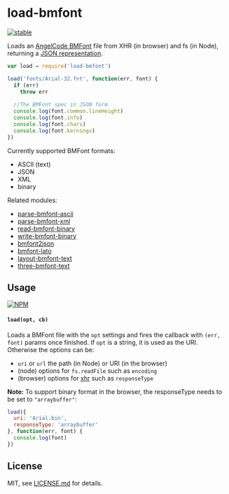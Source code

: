 # load-bmfont

[![stable](http://badges.github.io/stability-badges/dist/stable.svg)](http://github.com/badges/stability-badges)

Loads an [AngelCode BMFont](http://www.angelcode.com/products/bmfont/) file from XHR (in browser) and fs (in Node), returning a [JSON representation](https://github.com/mattdesl/bmfont2json).

```js
var load = require('load-bmfont')

load('fonts/Arial-32.fnt', function(err, font) {
  if (err)
    throw err
  
  //The BMFont spec in JSON form
  console.log(font.common.lineHeight)
  console.log(font.info)
  console.log(font.chars)
  console.log(font.kernings)
})
```

Currently supported BMFont formats:

- ASCII (text)
- JSON
- XML
- binary

Related modules:

- [parse-bmfont-ascii](https://www.npmjs.com/package/parse-bmfont-ascii)
- [parse-bmfont-xml](https://www.npmjs.com/package/parse-bmfont-xml)
- [read-bmfont-binary](https://www.npmjs.com/package/read-bmfont-binary)
- [write-bmfont-binary](https://www.npmjs.com/package/write-bmfont-binary)
- [bmfont2json](https://www.npmjs.com/package/bmfont2json)
- [bmfont-lato](https://www.npmjs.com/package/bmfont-lato)
- [layout-bmfont-text](https://www.npmjs.com/package/layout-bmfont-text)
- [three-bmfont-text](https://www.npmjs.com/package/three-bmfont-text)

## Usage

[![NPM](https://nodei.co/npm/load-bmfont.png)](https://www.npmjs.com/package/load-bmfont)

#### `load(opt, cb)`

Loads a BMFont file with the `opt` settings and fires the callback with `(err, font)` params once finished. If `opt` is a string, it is used as the URI. Otherwise the options can be:

- `uri` or `url` the path (in Node) or URI (in the browser)
- (node) options for `fs.readFile` such as `encoding`
- (browser) options for [xhr](https://github.com/Raynos/xhr) such as `responseType`

**Note:** To support binary format in the browser, the responseType needs to be set to `"arraybuffer"`:

```js
load({ 
  uri: 'Arial.bin', 
  responseType: 'arraybuffer' 
}, function(err, font) {
  console.log(font)
})
```

## License

MIT, see [LICENSE.md](http://github.com/Jam3/load-bmfont/blob/master/LICENSE.md) for details.
